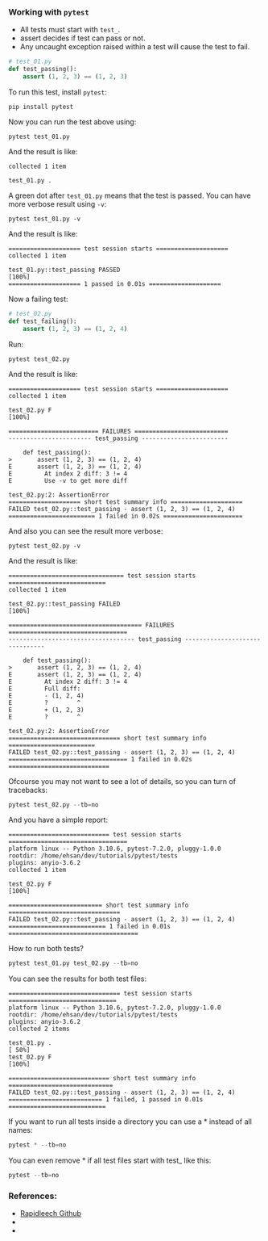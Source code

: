 ### Working with `pytest`
- All tests must start with `test_`.
- assert decides if test can pass or not.
- Any uncaught exception raised within a test will cause the test to fail. 
```python
# test_01.py
def test_passing():
    assert (1, 2, 3) == (1, 2, 3)
```
To run this test, install `pytest`:
```commandline
pip install pytest
```
Now you can run the test above using:
```commandline
pytest test_01.py
```
And the result is like:
```
collected 1 item                                                                                                                                                                                                                       

test_01.py .  
```
A green dot after `test_01.py` means that the test is passed.
You can have more verbose result using `-v`:
```commandline
pytest test_01.py -v
```
And the result is like:
```
==================== test session starts ====================
collected 1 item                                                                                                                                                                                                                       

test_01.py::test_passing PASSED                                                                                                                                                                                              [100%]
==================== 1 passed in 0.01s ====================
```
Now a failing test:
```python
# test_02.py
def test_failing():
    assert (1, 2, 3) == (1, 2, 4)
```
Run:
```commandline
pytest test_02.py
```
And the result is like:
```
==================== test session starts ====================
collected 1 item                                                                                                                                                                                                                       

test_02.py F                                                                                                                                                                                                                 [100%]

========================= FAILURES ==========================
----------------------- test_passing ------------------------

    def test_passing():
>       assert (1, 2, 3) == (1, 2, 4)
E       assert (1, 2, 3) == (1, 2, 4)
E         At index 2 diff: 3 != 4
E         Use -v to get more diff

test_02.py:2: AssertionError
==================== short test summary info ====================
FAILED test_02.py::test_passing - assert (1, 2, 3) == (1, 2, 4)
======================== 1 failed in 0.02s ======================
```
And also you can see the result more verbose:
```commandline
pytest test_02.py -v
```
And the result is like:
```
================================ test session starts ===========================
collected 1 item                                                                                                                                                                                                                       

test_02.py::test_passing FAILED                                                                                                                                                                                              [100%]

===================================== FAILURES =================================
----------------------------------- test_passing -------------------------------

    def test_passing():
>       assert (1, 2, 3) == (1, 2, 4)
E       assert (1, 2, 3) == (1, 2, 4)
E         At index 2 diff: 3 != 4
E         Full diff:
E         - (1, 2, 4)
E         ?        ^
E         + (1, 2, 3)
E         ?        ^

test_02.py:2: AssertionError
=============================== short test summary info ========================
FAILED test_02.py::test_passing - assert (1, 2, 3) == (1, 2, 4)
================================= 1 failed in 0.02s ============================
```
Ofcourse you may not want to see a lot of details, so you can turn of tracebacks:
```python
pytest test_02.py --tb=no
```
And you have a simple report:
```
============================ test session starts =================================
platform linux -- Python 3.10.6, pytest-7.2.0, pluggy-1.0.0
rootdir: /home/ehsan/dev/tutorials/pytest/tests
plugins: anyio-3.6.2
collected 1 item                                                                                                                                                                                                                       

test_02.py F                                                                                                                                                                                                                 [100%]

========================== short test summary info ===============================
FAILED test_02.py::test_passing - assert (1, 2, 3) == (1, 2, 4)
=========================== 1 failed in 0.01s ====================================
```
How to run both tests?
```python
pytest test_01.py test_02.py --tb=no
```
You can see the results for both test files:
```
=============================== test session starts ==============================
platform linux -- Python 3.10.6, pytest-7.2.0, pluggy-1.0.0
rootdir: /home/ehsan/dev/tutorials/pytest/tests
plugins: anyio-3.6.2
collected 2 items                                                                                                                                                                                                                      

test_01.py .                                                                                                                                                                                                                 [ 50%]
test_02.py F                                                                                                                                                                                                                 [100%]

============================ short test summary info =============================
FAILED test_02.py::test_passing - assert (1, 2, 3) == (1, 2, 4)
========================== 1 failed, 1 passed in 0.01s ===========================
```
If you want to run all tests inside a directory you can use a * instead of all names:
```python
pytest * --tb=no
```
You can even remove * if all test files start with test_ like this:
```python
pytest --tb=no
```



### References:
- [Rapidleech Github](https://github.com/redwangtc/Rapidleech)
- []()
- 